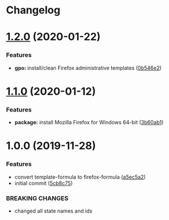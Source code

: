 # Changelog

# [1.2.0](https://github.com/dafyddj/firefox-formula/compare/v1.1.0...v1.2.0) (2020-01-22)


### Features

* **gpo:** install/clean Firefox administrative templates ([0b546e2](https://github.com/dafyddj/firefox-formula/commit/0b546e24bdcd95c2899b8a28e84890df585aae82))

# [1.1.0](https://github.com/dafyddj/firefox-formula/compare/v1.0.0...v1.1.0) (2020-01-12)


### Features

* **package:** install Mozilla Firefox for Windows 64-bit ([3b60ab1](https://github.com/dafyddj/firefox-formula/commit/3b60ab171e84398f31cf9cb6031e171ebe49d217))

# 1.0.0 (2019-11-28)


### Features

* convert template-formula to firefox-formula ([a5ec5a2](https://github.com/dafyddj/firefox-formula/commit/a5ec5a2419ab379d342036bb341c8c81ffa22db8))
* initial commit ([5cb8c75](https://github.com/dafyddj/firefox-formula/commit/5cb8c75eda4dde0922577fef1dc01b8fc7ffc261))


### BREAKING CHANGES

* changed all state names and ids
